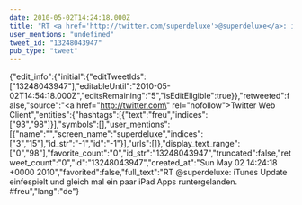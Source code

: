 ```yaml
---
date: 2010-05-02T14:24:18.000Z
title: "RT <a href='http://twitter.com/superdeluxe'>@superdeluxe</a>: iTunes Update einfespielt und gleich mal ein paar iPad Apps runtergelanden. #freu″"
user_mentions: "undefined"
tweet_id: "13248043947"
pub_type: "tweet"
---
```

{"edit_info":{"initial":{"editTweetIds":["13248043947"],"editableUntil":"2010-05-02T14:54:18.000Z","editsRemaining":"5","isEditEligible":true}},"retweeted":false,"source":"<a href=\"http://twitter.com\" rel=\"nofollow\">Twitter Web Client</a>","entities":{"hashtags":[{"text":"freu","indices":["93","98"]}],"symbols":[],"user_mentions":[{"name":"","screen_name":"superdeluxe","indices":["3","15"],"id_str":"-1","id":"-1"}],"urls":[]},"display_text_range":["0","98"],"favorite_count":"0","id_str":"13248043947","truncated":false,"retweet_count":"0","id":"13248043947","created_at":"Sun May 02 14:24:18 +0000 2010","favorited":false,"full_text":"RT @superdeluxe: iTunes Update einfespielt und gleich mal ein paar iPad Apps runtergelanden. #freu","lang":"de"}
